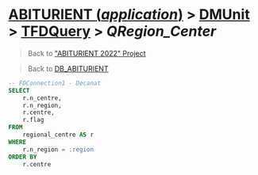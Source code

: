 # [ABITURIENT (*application*)](../../app_abiturient_2022.md) > [DMUnit](../DMUnit.md) > [TFDQuery](TDFQuery.md) > *QRegion_Center*

> Back to ["ABITURIENT 2022" Project](/README.md)

> Back to [DB_ABITURIENT](../../../db/db_abiturient_2022.md)

```sql
-- FDConnection1 - Decanat
SELECT
    r.n_centre,
    r.n_region,
    r.centre,
    r.flag
FROM
    regional_centre AS r
WHERE
    r.n_region = :region
ORDER BY
    r.centre
```